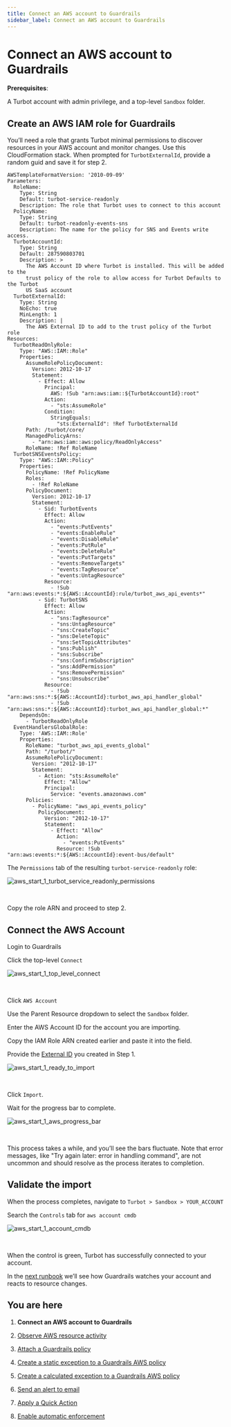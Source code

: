 ```yaml
---
title: Connect an AWS account to Guardrails
sidebar_label: Connect an AWS account to Guardrails
---
```



# Connect an AWS account to Guardrails

  
**Prerequisites**:

A Turbot account with admin privilege, and a top-level `Sandbox` folder.

## Create an AWS IAM role for Guardrails

You’ll need a role that grants Turbot minimal permissions to discover resources in your AWS account and monitor changes. Use this CloudFormation stack. When prompted for `TurbotExternalId`, provide a random guid and save it for step 2.  

```
AWSTemplateFormatVersion: '2010-09-09'
Parameters:
  RoleName:
    Type: String
    Default: turbot-service-readonly
    Description: The role that Turbot uses to connect to this account
  PolicyName:
    Type: String
    Default: turbot-readonly-events-sns
    Description: The name for the policy for SNS and Events write access.
  TurbotAccountId:
    Type: String
    Default: 287590803701
    Description: >
      The AWS Account ID where Turbot is installed. This will be added to the
      trust policy of the role to allow access for Turbot Defaults to the Turbot
      US SaaS account
  TurbotExternalId:
    Type: String
    NoEcho: true
    MinLength: 1
    Description: |
      The AWS External ID to add to the trust policy of the Turbot role
Resources:
  TurbotReadOnlyRole:
    Type: "AWS::IAM::Role"
    Properties:
      AssumeRolePolicyDocument:
        Version: 2012-10-17
        Statement:
          - Effect: Allow
            Principal:
              AWS: !Sub "arn:aws:iam::${TurbotAccountId}:root"
            Action:
              - "sts:AssumeRole"
            Condition:
              StringEquals:
                "sts:ExternalId": !Ref TurbotExternalId
      Path: /turbot/core/
      ManagedPolicyArns:
        - "arn:aws:iam::aws:policy/ReadOnlyAccess"
      RoleName: !Ref RoleName
  TurbotSNSEventsPolicy:
    Type: "AWS::IAM::Policy"
    Properties:
      PolicyName: !Ref PolicyName
      Roles:
        - !Ref RoleName
      PolicyDocument:
        Version: 2012-10-17
        Statement:
          - Sid: TurbotEvents
            Effect: Allow
            Action:
              - "events:PutEvents"
              - "events:EnableRule"
              - "events:DisableRule"
              - "events:PutRule"
              - "events:DeleteRule"
              - "events:PutTargets"
              - "events:RemoveTargets"
              - "events:TagResource"
              - "events:UntagResource"
            Resource:
              - !Sub "arn:aws:events:*:${AWS::AccountId}:rule/turbot_aws_api_events*"
          - Sid: TurbotSNS
            Effect: Allow
            Action:
              - "sns:TagResource"
              - "sns:UntagResource"
              - "sns:CreateTopic"
              - "sns:DeleteTopic"
              - "sns:SetTopicAttributes"
              - "sns:Publish"
              - "sns:Subscribe"
              - "sns:ConfirmSubscription"
              - "sns:AddPermission"
              - "sns:RemovePermission"
              - "sns:Unsubscribe"
            Resource:
              - !Sub "arn:aws:sns:*:${AWS::AccountId}:turbot_aws_api_handler_global"
              - !Sub "arn:aws:sns:*:${AWS::AccountId}:turbot_aws_api_handler_global:*"
    DependsOn:
      - TurbotReadOnlyRole
  EventHandlersGlobalRole:
    Type: 'AWS::IAM::Role'
    Properties: 
      RoleName: "turbot_aws_api_events_global"
      Path: "/turbot/"
      AssumeRolePolicyDocument:
        Version: "2012-10-17"
        Statement:
          - Action: "sts:AssumeRole"
            Effect: "Allow"
            Principal:
              Service: "events.amazonaws.com"
      Policies:
        - PolicyName: "aws_api_events_policy"
          PolicyDocument:
            Version: "2012-10-17"
            Statement:
              - Effect: "Allow"
                Action: 
                  - "events:PutEvents"
                Resource: !Sub "arn:aws:events:*:${AWS::AccountId}:event-bus/default"
```

  
The `Permissions` tab of the resulting `turbot-service-readonly` role:
<p><img alt="aws_start_1_turbot_service_readonly_permissions" src="/images/docs/guardrails/runbooks/getting-started-aws/connect-an-account/aws-start-1-turbot-service-readonly-permissions.png"/></p><br/>  
  
Copy the role ARN and proceed to step 2.

## Connect the AWS Account

Login to Guardrails

Click the top-level `Connect`
<p><img alt="aws_start_1_top_level_connect" src="/images/docs/guardrails/runbooks/getting-started-aws/connect-an-account/aws-start-1-top-level-connect.png"/></p><br/>

Click `AWS Account`  
  
Use the Parent Resource dropdown to select the `Sandbox` folder.

Enter the AWS Account ID for the account you are importing.

Copy the IAM Role ARN created earlier and paste it into the field.

Provide the [External ID](https://turbot.com/guardrails/docs/faq/general-faq#how-does-guardrails-protect-my-aws-account-from-the-confused-deputy-problem) you created in Step 1.
<p><img alt="aws_start_1_ready_to_import" src="/images/docs/guardrails/runbooks/getting-started-aws/connect-an-account/aws-start-1-ready-to-import.png"/></p><br/>

Click `Import`.  


Wait for the progress bar to complete.
<p><img alt="aws_start_1_aws_progress_bar" src="/images/docs/guardrails/runbooks/getting-started-aws/connect-an-account/aws-start-1-aws-progress-bar.png"/></p><br/>

This process takes a while, and you’ll see the bars fluctuate. Note that error messages, like "Try again later: error in handling command", are not uncommon and should resolve as the process iterates to completion.  


## Validate the import

When the process completes, navigate to `Turbot > Sandbox > YOUR_ACCOUNT`

  
Search the `Controls` tab for `aws account cmdb`
<p><img alt="aws_start_1_account_cmdb" src="/images/docs/guardrails/runbooks/getting-started-aws/connect-an-account/aws-start-1-account-cmdb.png"/></p><br/>

When the control is green, Turbot has successfully connected to your account.

In the [next runbook](/guardrails/docs/runbooks/getting-started-aws/observe-aws-activity) we’ll see how Guardrails watches your account and reacts to resource changes.


## You are here

1. **Connect an AWS account to Guardrails**

2. [Observe AWS resource activity](/guardrails/docs/runbooks/getting-started-aws/observe-aws-activity/)

3. [Attach a Guardrails policy](/guardrails/docs/runbooks/getting-started-aws/attach-a-policy/)

4. [Create a static exception to a Guardrails AWS policy](/guardrails/docs/runbooks/getting-started-aws/create-static-exception/)

5. [Create a calculated exception to a Guardrails AWS policy](/guardrails/docs/runbooks/getting-started-aws/create-calculated-exception/)

6. [Send an alert to email](/guardrails/docs/runbooks/getting-started-aws/send-alert-to-email/)

7. [Apply a Quick Action](/guardrails/docs/runbooks/getting-started-aws/apply-quick-action/)

8. [Enable automatic enforcement](/guardrails/docs/runbooks/getting-started-aws/enable-enforcement/)
